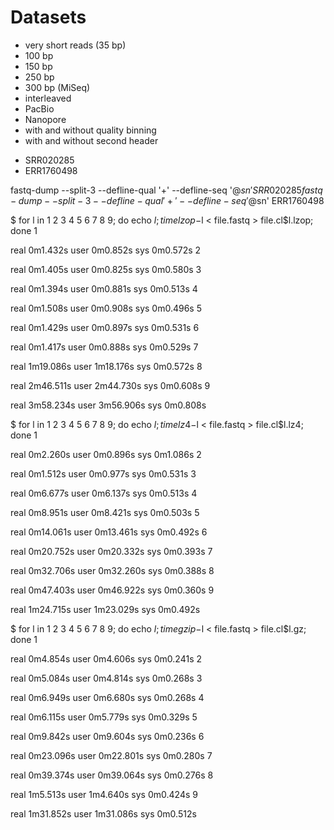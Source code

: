 # Datasets

- very short reads (35 bp)
- 100 bp
- 150 bp
- 250 bp
- 300 bp (MiSeq)
- interleaved
- PacBio
- Nanopore
- with and without quality binning
- with and without second header


* SRR020285
* ERR1760498



fastq-dump --split-3 --defline-qual '+' --defline-seq '@$sn' SRR020285
fastq-dump --split-3 --defline-qual '+' --defline-seq '@$sn' ERR1760498


$ for l in 1 2 3 4 5 6 7 8 9; do echo $l; time lzop -$l < file.fastq > file.cl$l.lzop; done
1

real    0m1.432s
user    0m0.852s
sys     0m0.572s
2

real    0m1.405s
user    0m0.825s
sys     0m0.580s
3

real    0m1.394s
user    0m0.881s
sys     0m0.513s
4

real    0m1.508s
user    0m0.908s
sys     0m0.496s
5

real    0m1.429s
user    0m0.897s
sys     0m0.531s
6

real    0m1.417s
user    0m0.888s
sys     0m0.529s
7

real    1m19.086s
user    1m18.176s
sys     0m0.572s
8

real    2m46.511s
user    2m44.730s
sys     0m0.608s
9

real    3m58.234s
user    3m56.906s
sys     0m0.808s


$ for l in 1 2 3 4 5 6 7 8 9; do echo $l; time lz4 -$l < file.fastq > file.cl$l.lz4; done
1

real    0m2.260s
user    0m0.896s
sys     0m1.086s
2

real    0m1.512s
user    0m0.977s
sys     0m0.531s
3

real    0m6.677s
user    0m6.137s
sys     0m0.513s
4

real    0m8.951s
user    0m8.421s
sys     0m0.503s
5

real    0m14.061s
user    0m13.461s
sys     0m0.492s
6

real    0m20.752s
user    0m20.332s
sys     0m0.393s
7

real    0m32.706s
user    0m32.260s
sys     0m0.388s
8

real    0m47.403s
user    0m46.922s
sys     0m0.360s
9

real    1m24.715s
user    1m23.029s
sys     0m0.492s


$ for l in 1 2 3 4 5 6 7 8 9; do echo $l; time gzip -$l < file.fastq > file.cl$l.gz; done
1

real    0m4.854s
user    0m4.606s
sys     0m0.241s
2

real    0m5.084s
user    0m4.814s
sys     0m0.268s
3

real    0m6.949s
user    0m6.680s
sys     0m0.268s
4

real    0m6.115s
user    0m5.779s
sys     0m0.329s
5

real    0m9.842s
user    0m9.604s
sys     0m0.236s
6

real    0m23.096s
user    0m22.801s
sys     0m0.280s
7

real    0m39.374s
user    0m39.064s
sys     0m0.276s
8

real    1m5.513s
user    1m4.640s
sys     0m0.424s
9

real    1m31.852s
user    1m31.086s
sys     0m0.512s



